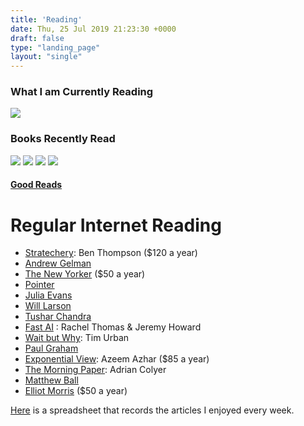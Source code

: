 ```yaml
---
title: 'Reading'
date: Thu, 25 Jul 2019 21:23:30 +0000
draft: false
type: "landing_page"
layout: "single"
---
```




### What I am Currently Reading


![](/img/un_earth.jpg)


### Books Recently Read

![](/img/OEWBG.jpg)
![](/img/color_law.jpg)
![](/img/GWO.jpg)
![](/img/TandTG.jpg)




#### [Good Reads](https://www.goodreads.com/user/show/75265124-judah)

Regular Internet Reading 
=========================

* [Stratechery](https://stratechery.com/): Ben Thompson ($120 a year)
* [Andrew Gelman](https://statmodeling.stat.columbia.edu/)
* [The New Yorker](https://www.newyorker.com/) ($50 a year)
* [Pointer](http://www.pointer.io/)
* [Julia Evans](https://jvns.ca/)
* [Will Larson](https://lethain.com/)
* [Tushar Chandra](https://tusharc.dev/)
* [Fast AI](https://www.fast.ai/) : Rachel Thomas & Jeremy Howard
* [Wait but Why](https://waitbutwhy.com/): Tim Urban
* [Paul Graham](http://paulgraham.com/index.html)
* [Exponential View](https://www.exponentialview.co/): Azeem Azhar ($85 a year)
* [The Morning Paper](https://blog.acolyer.org/): Adrian Colyer
* [Matthew Ball](https://www.matthewball.vc/)
* [Elliot Morris](https://thecrosstab.substack.com/) ($50 a year)


[Here](https://docs.google.com/spreadsheets/d/1LJM3EJrV8Gx8W0Hk-_i2BhHy1QEer_wZ91dlC22D7a8/edit?usp=sharing) is a spreadsheet that records the articles I enjoyed every week.
